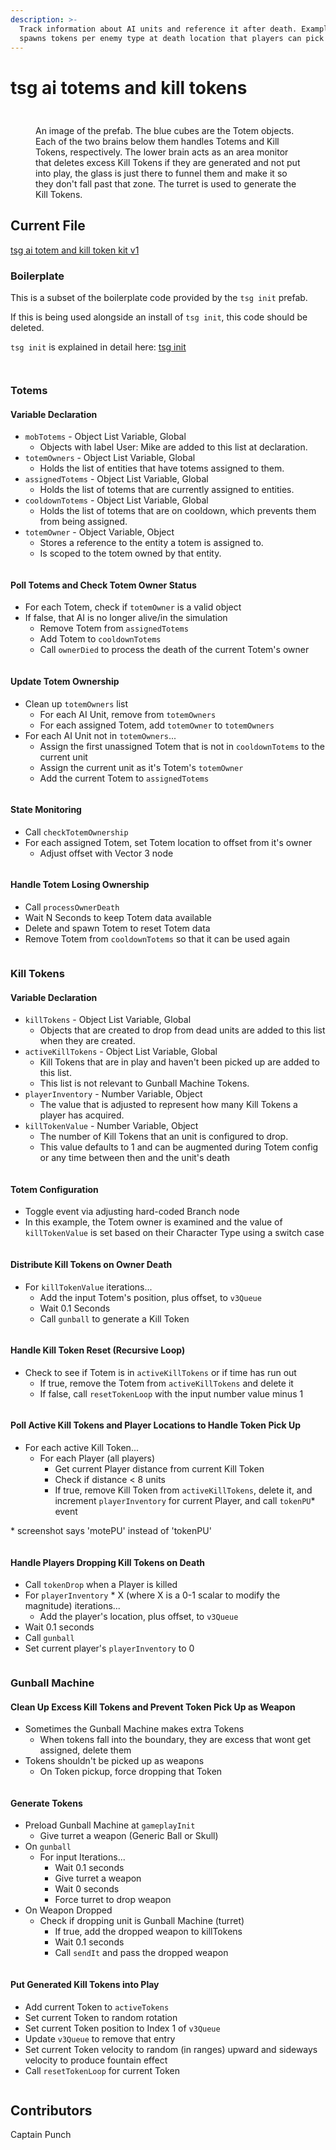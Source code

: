 ```yaml
---
description: >-
  Track information about AI units and reference it after death. Example code
  spawns tokens per enemy type at death location that players can pick up.
---
```


# tsg ai totems and kill tokens

##

<figure><img src="../../../.gitbook/assets/image (44).png" alt=""><figcaption><p>An image of the prefab. The blue cubes are the Totem objects. Each of the two brains below them handles Totems and Kill Tokens, respectively. The lower brain acts as an area monitor that deletes excess Kill Tokens if they are generated and not put into play, the glass is just there to funnel them and make it so they don't fall past that zone. The turret is used to generate the Kill Tokens.</p></figcaption></figure>

## Current File

[tsg ai totem and kill token kit v1](https://www.halowaypoint.com/halo-infinite/ugc/prefabs/5de45543-2314-470b-aba8-64ef9165f795)

### Boilerplate

This is a subset of the boilerplate code provided by the `tsg init` prefab.

If this is being used alongside an install of `tsg init`, this code should be deleted.

`tsg init` is explained in detail here: [tsg init](../map-mode-setup/tsg-init.md)

<figure><img src="../../../.gitbook/assets/image (28).png" alt=""><figcaption></figcaption></figure>

<figure><img src="../../../.gitbook/assets/image (29).png" alt=""><figcaption></figcaption></figure>

### Totems

#### Variable Declaration

* `mobTotems` - Object List Variable, Global
  * Objects with label User: Mike are added to this list at declaration.
* `totemOwners` - Object List Variable, Global
  * Holds the list of entities that have totems assigned to them.
* `assignedTotems` - Object List Variable, Global
  * Holds the list of totems that are currently assigned to entities.
* `cooldownTotems` - Object List Variable, Global
  * Holds the list of totems that are on cooldown, which prevents them from being assigned.
* `totemOwner` - Object Variable, Object
  * Stores a reference to the entity a totem is assigned to.
  * Is scoped to the totem owned by that entity.

<figure><img src="../../../.gitbook/assets/image (30).png" alt=""><figcaption></figcaption></figure>

#### Poll Totems and Check Totem Owner Status

* For each Totem, check if `totemOwner` is a valid object
* If false, that AI is no longer alive/in the simulation
  * Remove Totem from `assignedTotems`
  * Add Totem to `cooldownTotems`
  * Call `ownerDied` to process the death of the current Totem's owner

<figure><img src="../../../.gitbook/assets/image (31).png" alt=""><figcaption></figcaption></figure>

#### Update Totem Ownership

* Clean up `totemOwners` list
  * For each AI Unit, remove from `totemOwners`
  * For each assigned Totem, add `totemOwner` to `totemOwners`
* For each AI Unit not in `totemOwners`...
  * Assign the first unassigned Totem that is not in `cooldownTotems` to the current unit
  * Assign the current unit as it's Totem's `totemOwner`
  * Add the current Totem to `assignedTotems`

<figure><img src="../../../.gitbook/assets/image (32).png" alt=""><figcaption></figcaption></figure>

#### State Monitoring

* Call `checkTotemOwnership`
* For each assigned Totem, set Totem location to offset from it's owner
  * Adjust offset with Vector 3 node

<figure><img src="../../../.gitbook/assets/image (33).png" alt=""><figcaption></figcaption></figure>

#### Handle Totem Losing Ownership

* Call `processOwnerDeath`
* Wait N Seconds to keep Totem data available
* Delete and spawn Totem to reset Totem data
* Remove Totem from `cooldownTotems` so that it can be used again

<figure><img src="../../../.gitbook/assets/image (34).png" alt=""><figcaption></figcaption></figure>

### Kill Tokens

#### Variable Declaration

* `killTokens` - Object List Variable, Global
  * Objects that are created to drop from dead units are added to this list when they are created.
* `activeKillTokens` - Object List Variable, Global
  * Kill Tokens that are in play and haven't been picked up are added to this list.
  * This list is not relevant to Gunball Machine Tokens.
* `playerInventory` - Number Variable, Object
  * The value that is adjusted to represent how many Kill Tokens a player has acquired.
* `killTokenValue` - Number Variable, Object
  * The number of Kill Tokens that an unit is configured to drop.
  * This value defaults to 1 and can be augmented during Totem config or any time between then and the unit's death

<figure><img src="../../../.gitbook/assets/image (35).png" alt=""><figcaption></figcaption></figure>

#### Totem Configuration

* Toggle event via adjusting hard-coded Branch node
* In this example, the Totem owner is examined and the value of `killTokenValue` is set based on their Character Type using a switch case

<figure><img src="../../../.gitbook/assets/image (36).png" alt=""><figcaption></figcaption></figure>

#### Distribute Kill Tokens on Owner Death

* For `killTokenValue` iterations...
  * Add the input Totem's position, plus offset, to `v3Queue`
  * Wait 0.1 Seconds
  * Call `gunball` to generate a Kill Token

<figure><img src="../../../.gitbook/assets/image (37).png" alt=""><figcaption></figcaption></figure>

#### Handle Kill Token Reset (Recursive Loop)

* Check to see if Totem is in `activeKillTokens` or if time has run out
  * If true, remove the Totem from `activeKillTokens` and delete it
  * If false, call `resetTokenLoop` with the input number value minus 1

<figure><img src="../../../.gitbook/assets/image (38).png" alt=""><figcaption></figcaption></figure>

#### Poll Active Kill Tokens and Player Locations to Handle Token Pick Up

* For each active Kill Token...
  * For each Player (all players)
    * Get current Player distance from current Kill Token
    * Check if distance < 8 units
    * If true, remove Kill Token from `activeKillTokens`, delete it, and increment `playerInventory` for current Player, and call `tokenPU`\* event

\* screenshot says 'motePU' instead of 'tokenPU'

<figure><img src="../../../.gitbook/assets/image (39).png" alt=""><figcaption></figcaption></figure>

#### Handle Players Dropping Kill Tokens on Death

* Call `tokenDrop` when a Player is killed
* For `playerInventory` \* X (where X is a 0-1 scalar to modify the magnitude) iterations...
  * Add the player's location, plus offset, to `v3Queue`
* Wait 0.1 seconds
* Call `gunball`
* Set current player's `playerInventory` to 0

<figure><img src="../../../.gitbook/assets/image (40).png" alt=""><figcaption></figcaption></figure>

### Gunball Machine

#### Clean Up Excess Kill Tokens and Prevent Token Pick Up as Weapon

* Sometimes the Gunball Machine makes extra Tokens
  * When tokens fall into the boundary, they are excess that wont get assigned, delete them
* Tokens shouldn't be picked up as weapons
  * On Token pickup, force dropping that Token

<figure><img src="../../../.gitbook/assets/image (41).png" alt=""><figcaption></figcaption></figure>

#### Generate Tokens

* Preload Gunball Machine at `gameplayInit`
  * Give turret a weapon (Generic Ball or Skull)
* On `gunball`
  * For input Iterations...
    * Wait 0.1 seconds
    * Give turret a weapon
    * Wait 0 seconds
    * Force turret to drop weapon
* On Weapon Dropped
  * Check if dropping unit is Gunball Machine (turret)
    * If true, add the dropped weapon to killTokens
    * Wait 0.1 seconds
    * Call `sendIt` and pass the dropped weapon

<figure><img src="../../../.gitbook/assets/image (42).png" alt=""><figcaption></figcaption></figure>

#### Put Generated Kill Tokens into Play

* Add current Token to `activeTokens`
* Set current Token to random rotation
* Set current Token position to Index 1 of `v3Queue`
* Update `v3Queue` to remove that entry
* Set current Token velocity to random (in ranges) upward and sideways velocity to produce fountain effect
* Call `resetTokenLoop` for current Token

<figure><img src="../../../.gitbook/assets/image (43).png" alt=""><figcaption></figcaption></figure>

## Contributors

Captain Punch
